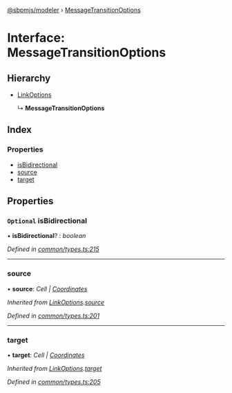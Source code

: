 [@sbpmjs/modeler](../README.md) › [MessageTransitionOptions](messagetransitionoptions.md)

# Interface: MessageTransitionOptions

## Hierarchy

* [LinkOptions](linkoptions.md)

  ↳ **MessageTransitionOptions**

## Index

### Properties

* [isBidirectional](messagetransitionoptions.md#optional-isbidirectional)
* [source](messagetransitionoptions.md#source)
* [target](messagetransitionoptions.md#target)

## Properties

### `Optional` isBidirectional

• **isBidirectional**? : *boolean*

*Defined in [common/types.ts:215](https://github.com/mkolodiy/sbpmjs/blob/51ad125/packages/sbpm-modeler/lib/common/types.ts#L215)*

___

###  source

• **source**: *Cell | [Coordinates](coordinates.md)*

*Inherited from [LinkOptions](linkoptions.md).[source](linkoptions.md#source)*

*Defined in [common/types.ts:201](https://github.com/mkolodiy/sbpmjs/blob/51ad125/packages/sbpm-modeler/lib/common/types.ts#L201)*

___

###  target

• **target**: *Cell | [Coordinates](coordinates.md)*

*Inherited from [LinkOptions](linkoptions.md).[target](linkoptions.md#target)*

*Defined in [common/types.ts:205](https://github.com/mkolodiy/sbpmjs/blob/51ad125/packages/sbpm-modeler/lib/common/types.ts#L205)*

